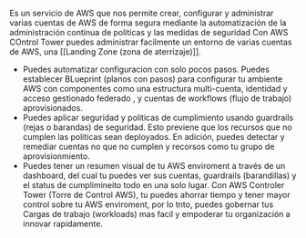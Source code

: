 Es un servicio de AWS que nos permite crear, configurar y administrar varias cuentas de AWS de forma segura mediante la automatización de la administración continua de politicas y las medidas de seguridad
Con AWS COntrol Tower puedes administrar facilmente un entorno de varias cuentas de AWS, una 
[[Landing Zone (zona de aterrizaje)]].
- Puedes automatizar configuracion con solo pocos pasos. Puedes establecer BLueprint (planos con pasos) para configurar tu ambiente AWS con componentes como una estructura multi-cuenta, identidad y acceso gestionado federado , y cuentas de workflows (flujo de trabajo) aprovisionados.
- Puedes aplicar seguridad y politicas de cumplimiento usando guardrails (rejas o barandas) de seguridad. Esto previene que los recursos que no cumplen las politicas sean deployados. En adición, puedes detectar y remediar cuentas no que no cumplen y recorsos como tu grupo de aprovisionmiento.
- Puedes tener un resumen visual de tu AWS enviroment a través de un dashboard, del cual tu puedes ver sus cuentas, guardrails (barandillas) y el status de cumplimineito todo en una solo lugar. Con AWS Controler Tower (Torre de Control AWS), tu puedes ahorrar tiempo y tener mayor control sobre tu AWS enviroment, por lo tnto, puedes gobernar tus Cargas de trabajo (workloads) mas facil y empoderar tu organización a innovar rapidamente.


